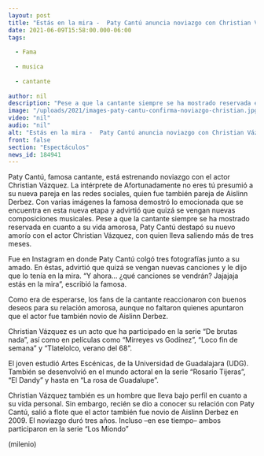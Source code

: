 ```yaml
---
layout: post
title: "Estás en la mira -  Paty Cantú anuncia noviazgo con Christian Vázquez; destapan es ex de Aislinn Derbez"
date: 2021-06-09T15:58:00.000-06:00
tags:
  
  - Fama
  
  - musica
  
  - cantante
  
author: nil
description: "Pese a que la cantante siempre se ha mostrado reservada en cuanto a su vida amorosa, Paty Cantú destapó su nuevo romance con el actor Christian Vázquez, quien aseguran es ex de Aislinn Derbez. "
image: "/uploads/2021/images-paty-cantu-confirma-noviazgo-christian.jpg"
video: "nil"
audio: "nil"
alt: "Estás en la mira -  Paty Cantú anuncia noviazgo con Christian Vázquez; destapan es ex de Aislinn Derbez"
front: false
section: "Espectáculos"
news_id: 184941
---
```


Paty Cantú, famosa cantante, está estrenando noviazgo con el actor Christian Vázquez. La intérprete de Afortunadamente no eres tú presumió a su nueva pareja en las redes sociales, quien fue también pareja de Aislinn Derbez. Con varias imágenes la famosa demostró lo emocionada que se encuentra en esta nueva etapa y advirtió que quizá se vengan nuevas composiciones musicales. Pese a que la cantante siempre se ha mostrado reservada en cuanto a su vida amorosa, Paty Cantú destapó su nuevo amorío con el actor Christian Vázquez, con quien lleva saliendo más de tres meses. 

Fue en Instagram en donde Paty Cantú colgó tres fotografías junto a su amado. En éstas, advirtió que quizá se vengan nuevas canciones y le dijo que lo tenía en la mira. “Y ahora… ¿qué canciones se vendrán? Jajajaja estás en la mira”, escribió la famosa.

Como era de esperarse, los fans de la cantante reaccionaron con buenos deseos para su relación amorosa, aunque no faltaron quienes apuntaron que el actor fue también novio de Aislinn Derbez. 

Christian Vázquez es un acto que ha participado en la serie “De brutas nada”, así como en películas como “Mirreyes vs Godínez”, “Loco fin de semana” y “Tlatelolco, verano del 68”. 

El joven estudió Artes Escénicas, de la Universidad de Guadalajara (UDG). También se desenvolvió en el mundo actoral en la serie “Rosario Tijeras”, “El Dandy” y hasta en “La rosa de Guadalupe”. 

Christian Vázquez también es un hombre que lleva bajo perfil en cuanto a su vida personal. Sin embargo, recién se dio a conocer su relación con Paty Cantú, salió a flote que el actor también fue novio de Aislinn Derbez en 2009. El noviazgo duró tres años. Incluso –en ese tiempo– ambos participaron en la serie “Los Miondo” 


(milenio)